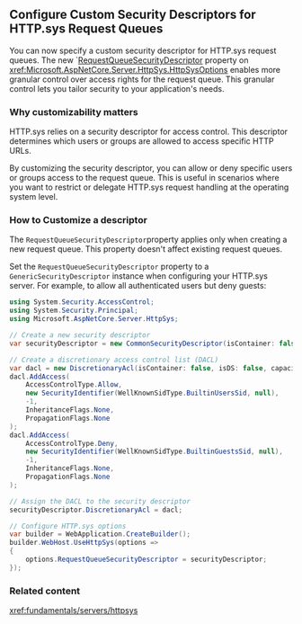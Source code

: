 ## Configure Custom Security Descriptors for HTTP.sys Request Queues
<!--PR: https://github.com/dotnet/aspnetcore/pull/61325-->
<!-- This section was deliberately made H2 -->
You can now specify a custom security descriptor for HTTP.sys request queues. The new `[RequestQueueSecurityDescriptor](https://source.dot.net/#Microsoft.AspNetCore.Server.HttpSys/HttpSysOptions.cs,a556950881fd2d87) property on <xref:Microsoft.AspNetCore.Server.HttpSys.HttpSysOptions> enables more granular control over access rights for the request queue. This granular control lets you tailor security to your application's needs.

### Why customizability matters

HTTP.sys relies on a security descriptor for access control. This descriptor determines which users or groups are allowed to access specific HTTP URLs.

By customizing the security descriptor, you can allow or deny specific users or groups access to the request queue. This is useful in scenarios where you want to restrict or delegate HTTP.sys request handling at the operating system level.

### How to Customize a descriptor

The `RequestQueueSecurityDescriptor`property applies only when creating a new request queue. This property doesn't affect existing request queues.

Set the `RequestQueueSecurityDescriptor` property to a `GenericSecurityDescriptor` instance when configuring your HTTP.sys server. For example, to allow all authenticated users but deny guests:

```csharp
using System.Security.AccessControl;
using System.Security.Principal;
using Microsoft.AspNetCore.Server.HttpSys;

// Create a new security descriptor
var securityDescriptor = new CommonSecurityDescriptor(isContainer: false, isDS: false, sddlForm: string.Empty);

// Create a discretionary access control list (DACL)
var dacl = new DiscretionaryAcl(isContainer: false, isDS: false, capacity: 2);
dacl.AddAccess(
    AccessControlType.Allow,
    new SecurityIdentifier(WellKnownSidType.BuiltinUsersSid, null),
    -1,
    InheritanceFlags.None,
    PropagationFlags.None
);
dacl.AddAccess(
    AccessControlType.Deny,
    new SecurityIdentifier(WellKnownSidType.BuiltinGuestsSid, null),
    -1,
    InheritanceFlags.None,
    PropagationFlags.None
);

// Assign the DACL to the security descriptor
securityDescriptor.DiscretionaryAcl = dacl;

// Configure HTTP.sys options
var builder = WebApplication.CreateBuilder();
builder.WebHost.UseHttpSys(options =>
{
    options.RequestQueueSecurityDescriptor = securityDescriptor;
});
```

### Related content

<xref:fundamentals/servers/httpsys>
